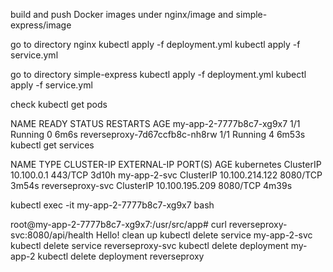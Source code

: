 
build and push Docker images under nginx/image and simple-express/image

go to directory nginx kubectl apply -f deployment.yml kubectl apply -f service.yml

go to directory simple-express kubectl apply -f deployment.yml kubectl apply -f service.yml

check kubectl get pods

NAME                            READY   STATUS    RESTARTS   AGE
my-app-2-7777b8c7-xg9x7         1/1     Running   0          6m6s
reverseproxy-7d67ccfb8c-nh8rw   1/1     Running   4          6m53s
kubectl get services

NAME               TYPE        CLUSTER-IP       EXTERNAL-IP   PORT(S)    AGE
kubernetes         ClusterIP   10.100.0.1       <none>        443/TCP    3d10h
my-app-2-svc       ClusterIP   10.100.214.122   <none>        8080/TCP   3m54s
reverseproxy-svc   ClusterIP   10.100.195.209   <none>        8080/TCP   4m39s

kubectl exec -it my-app-2-7777b8c7-xg9x7 bash

root@my-app-2-7777b8c7-xg9x7:/usr/src/app# curl reverseproxy-svc:8080/api/health
Hello!
clean up kubectl delete service my-app-2-svc
kubectl delete service reverseproxy-svc
kubectl delete deployment my-app-2
kubectl delete deployment reverseproxy